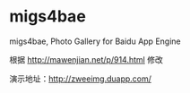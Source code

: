 migs4bae
========

migs4bae, Photo Gallery for Baidu App Engine

根据 <a href="http://mawenjian.net/p/914.html">http://mawenjian.net/p/914.html</a> 修改

演示地址：<a href="http://zweeimg.duapp.com/">http://zweeimg.duapp.com/</a>
